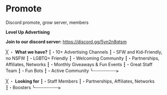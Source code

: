  # Promote
Discord promote, grow server, members

**Level Up Advertising**

**Join to our discord server:** https://discord.gg/5yn2n8qtsm

╳ ・ **What we have?**
┇・10+ Advertising Channels
┇・SFW and Kid-Friendly, no NSFW
┇・LGBTQ+ Friendly
┇・Welcoming Community
┇・Partnerships, Affiliates, Networks
┇・Monthly Giveaways & Fun Events
┇・Great Staff Team
┇・Fun Bots
┇・Active Community
╰┄┄┄┄┄┄┄┄┄⫸

╳ ・ **Looking for**
┇・Staff Members
┇・Partnerships, Affiliates, Networks
┇・Boosters
╰┄┄┄┄┄┄┄┄┄⫸
